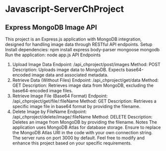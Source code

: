 # Javascript-ServerChProject
## Express MongoDB Image API
This project is an Express.js application with MongoDB integration, designed for handling image data through RESTful API endpoints.
Setup
Install dependencies:
npm install express body-parser mongoose mongodb
Run the application:
node app.js
API Endpoints
1. Upload Image Data
Endpoint: /api_chproject/post/images
Method: POST
Description: Uploads image data to MongoDB. Expects base64-encoded image data and associated metadata.
2. Retrieve Data (Without Files)
Endpoint: /api_chproject/get/data
Method: GET
Description: Retrieves image data from MongoDB, excluding the base64-encoded image files.
3. Retrieve Image File (Base64 Format)
Endpoint: /api_chproject/get/file/:fileName
Method: GET
Description: Retrieves a specific image file in base64 format by providing the filename.
4. Delete Image by FileName
Endpoint: /api_chproject/delete/image/:fileName
Method: DELETE
Description: Deletes an image from MongoDB by providing the filename.
Notes
The application uses MongoDB Atlas for database storage.
Ensure to replace the MongoDB Atlas URI in the code with your own connection string.
The server runs on port 3000 by default.
Feel free to modify and enhance this project based on your specific requirements.
